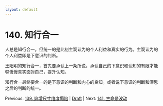 ```yaml
---
layout: default
---
```

# 140. 知行合一

人总是知行合一，但统一的是此刻主观认为的个人利益和真实的行为。主观认为的个人利益即是下意识的判断。

王阳明的知行合一，首先要承认上一条所说，承认自己的下意识和认知的有限才能够慢慢真实面对自己，提升认知。

知行合一最终要合一的是下意识的判断和内心的良知。或者说下意识的判断和深思之后的判断的统一。

Previous: [139. 熵增尺寸维度塌陷](139.md) | [Draft](../Draft.md) | Next: [141. 生命是波动](141.md)